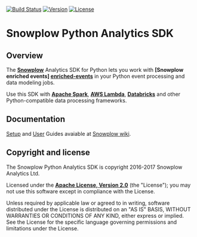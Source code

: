 [![Build Status][travis-image]][travis]
[![Version][version-image]][version]
[![License][license-image]][license]

# Snowplow Python Analytics SDK

## Overview

The **[Snowplow][snowplow]** Analytics SDK for Python lets you work with **[Snowplow enriched events] [enriched-events]** in your Python event processing and data modeling jobs.

Use this SDK with **[Apache Spark][spark]**, **[AWS Lambda][lambda]**, **[Databricks][databricks]** and other Python-compatible data processing frameworks.

## Documentation

[Setup][setup-guide] and [User][user-guide] Guides avaiable at [Snowplow wiki][snowplow-wiki].


## Copyright and license

The Snowplow Python Analytics SDK is copyright 2016-2017 Snowplow Analytics Ltd.

Licensed under the **[Apache License, Version 2.0][license]** (the "License");
you may not use this software except in compliance with the License.

Unless required by applicable law or agreed to in writing, software
distributed under the License is distributed on an "AS IS" BASIS,
WITHOUT WARRANTIES OR CONDITIONS OF ANY KIND, either express or implied.
See the License for the specific language governing permissions and
limitations under the License.

[snowplow]: http://snowplowanalytics.com
[snowplow-wiki]: https://github.com/snowplow/snowplow/wiki
[enriched-events]: https://github.com/snowplow/snowplow/wiki/canonical-event-model

[lambda]: http://docs.aws.amazon.com/lambda/latest/dg/welcome.html
[spark]: http://spark.apache.org/
[databricks]: https://databricks.com/

[setup-guide]: https://github.com/snowplow/snowplow/wiki/Python-Analytics-SDK-setup
[user-guide]: https://github.com/snowplow/snowplow/wiki/Python-Analytics-SDK

[license-image]: http://img.shields.io/badge/license-Apache--2-blue.svg?style=flat
[license]: http://www.apache.org/licenses/LICENSE-2.0

[travis-image]: https://travis-ci.org/snowplow/snowplow-python-analytics-sdk.png?branch=master
[travis]: http://travis-ci.org/snowplow/snowplow-python-analytics-sdk

[version-image]: https://badge.fury.io/py/snowplow_analytics_sdk.png
[version]: http://badge.fury.io/py/snowplow_analytics_sdk

